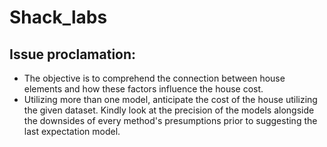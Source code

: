 # Shack_labs

## Issue proclamation: 

* The objective is to comprehend the connection between house elements and how these
factors influence the house cost.
* Utilizing more than one model, anticipate the cost of the house utilizing the given dataset. Kindly look at the
precision of the models alongside the downsides of every method's presumptions prior to suggesting
the last expectation model.

